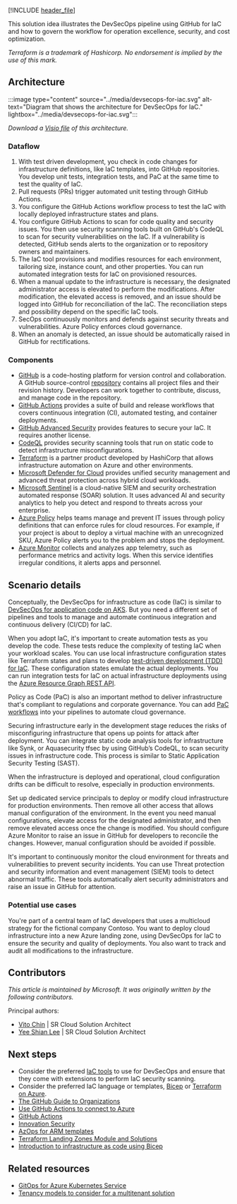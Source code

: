 [!INCLUDE [header_file](../../../includes/sol-idea-header.md)]

This solution idea illustrates the DevSecOps pipeline using GitHub for IaC and how to govern the workflow for operation excellence, security, and cost optimization.

*Terraform is a trademark of Hashicorp. No endorsement is implied by the use of this mark.*

## Architecture

:::image type="content" source="../media/devsecops-for-iac.svg" alt-text="Diagram that shows the architecture for DevSecOps for IaC." lightbox="../media/devsecops-for-iac.svg":::

*Download a [Visio file](https://arch-center.azureedge.net/devsecops-for-iac.vsdx) of this architecture.*

### Dataflow

1. With test driven development, you check in code changes for infrastructure definitions, like IaC templates, into GitHub repositories. You develop unit tests, integration tests, and PaC at the same time to test the quality of IaC.
2. Pull requests (PRs) trigger automated unit testing through GitHub Actions.
3. You configure the GitHub Actions workflow process to test the IaC with locally deployed infrastructure states and plans.
4. You configure GitHub Actions to scan for code quality and security issues. You then use security scanning tools built on GitHub's CodeQL to scan for security vulnerabilities on the IaC. If a vulnerability is detected, GitHub sends alerts to the organization or to repository owners and maintainers.
5. The IaC tool provisions and modifies resources for each environment, tailoring size, instance count, and other properties. You can run automated integration tests for IaC on provisioned resources.
6. When a manual update to the infrastructure is necessary, the designated administrator access is elevated to perform the modifications. After modification, the elevated access is removed, and an issue should be logged into GitHub for reconciliation of the IaC. The reconciliation steps and possibility depend on the specific IaC tools.
7. SecOps continuously monitors and defends against security threats and vulnerabilities. Azure Policy enforces cloud governance.
8. When an anomaly is detected, an issue should be automatically raised in GitHub for rectifications.

### Components

- [GitHub](https://github.com) is a code-hosting platform for version control and collaboration. A GitHub source-control [repository](https://docs.github.com/github/creating-cloning-and-archiving-repositories/about-repositories) contains all project files and their revision history. Developers can work together to contribute, discuss, and manage code in the repository.
- [GitHub Actions](https://github.com/features/actions) provides a suite of build and release workflows that covers continuous integration (CI), automated testing, and container deployments.
- [GitHub Advanced Security](https://github.com/advanced-security) provides features to secure your IaC. It requires another license.
- [CodeQL](https://codeql.github.com) provides security scanning tools that run on static code to detect infrastructure misconfigurations.
- [Terraform](https://www.terraform.io) is a partner product developed by HashiCorp that allows infrastructure automation on Azure and other environments.
- [Microsoft Defender for Cloud](https://azure.microsoft.com/services/defender-for-cloud) provides unified security management and advanced threat protection across hybrid cloud workloads.
- [Microsoft Sentinel](https://azure.microsoft.com/services/microsoft-sentinel) is a cloud-native SIEM and security orchestration automated response (SOAR) solution. It uses advanced AI and security analytics to help you detect and respond to threats across your enterprise.
- [Azure Policy](https://azure.microsoft.com/services/azure-policy) helps teams manage and prevent IT issues through policy definitions that can enforce rules for cloud resources. For example, if your project is about to deploy a virtual machine with an unrecognized SKU, Azure Policy alerts you to the problem and stops the deployment.
- [Azure Monitor](https://azure.microsoft.com/services/monitor) collects and analyzes app telemetry, such as performance metrics and activity logs. When this service identifies irregular conditions, it alerts apps and personnel.

## Scenario details

Conceptually, the DevSecOps for infrastructure as code (IaC) is similar to [DevSecOps for application code on AKS](../../guide/devsecops/devsecops-on-aks.yml). But you need a different set of pipelines and tools to manage and automate continuous integration and continuous delivery (CI/CD) for IaC.

When you adopt IaC, it's important to create automation tests as you develop the code. These tests reduce the complexity of testing IaC when your workload scales. You can use local infrastructure configuration states like Terraform states and plans to develop [test-driven development (TDD) for IaC](/azure/cloud-adoption-framework/ready/considerations/test-driven-development). These configuration states emulate the actual deployments. You can run integration tests for IaC on actual infrastructure deployments using the [Azure Resource Graph REST API](/rest/api/azure-resourcegraph/).

Policy as Code (PaC) is also an important method to deliver infrastructure that's compliant to regulations and corporate governance. You can add [PaC workflows](/azure/governance/policy/concepts/policy-as-code) into your pipelines to automate cloud governance.

Securing infrastructure early in the development stage reduces the risks of misconfiguring infrastructure that opens up points for attack after deployment. You can integrate static code analysis tools for infrastructure like Synk, or Aquasecurity tfsec by using GitHub’s CodeQL, to scan security issues in infrastructure code. This process is similar to Static Application Security Testing (SAST).

When the infrastructure is deployed and operational, cloud configuration drifts can be difficult to resolve, especially in production environments.

Set up dedicated service principals to deploy or modify cloud infrastructure for production environments. Then remove all other access that allows manual configuration of the environment. In the event you need manual configurations, elevate access for the designated administrator, and then remove elevated access once the change is modified. You should configure Azure Monitor to raise an issue in GitHub for developers to reconcile the changes. However, manual configuration should be avoided if possible.

It's important to continuously monitor the cloud environment for threats and vulnerabilities to prevent security incidents. You can use Threat protection and security information and event management (SIEM) tools to detect abnormal traffic. These tools automatically alert security administrators and raise an issue in GitHub for attention.

### Potential use cases

You're part of a central team of IaC developers that uses a multicloud strategy for the fictional company Contoso. You want to deploy cloud infrastructure into a new Azure landing zone, using DevSecOps for IaC to ensure the security and quality of deployments. You also want to track and audit all modifications to the infrastructure.

## Contributors

*This article is maintained by Microsoft. It was originally written by the following contributors.*

Principal authors:

- [Vito Chin](https://www.linkedin.com/in/vitochin) | SR Cloud Solution Architect
- [Yee Shian Lee](https://www.linkedin.com/in/yeeshian) | SR Cloud Solution Architect

## Next steps

- Consider the preferred [IaC tools](https://azure.microsoft.com/solutions/devsecops/#overview) to use for DevSecOps and ensure that they come with extensions to perform IaC security scanning.
- Consider the preferred IaC language or templates, [Bicep](/azure/azure-resource-manager/bicep/overview?tabs=bicep) or [Terraform on Azure](/azure/developer/terraform).
- [The GitHub Guide to Organizations](https://www.scribd.com/document/513270621/github-guide-to-organizations)
- [Use GitHub Actions to connect to Azure](/azure/developer/github/connect-from-azure?tabs=azure-portal%2Cwindows)
- [GitHub Actions](https://docs.github.com/en/actions)
- [Innovation Security](/azure/cloud-adoption-framework/secure/innovation-security)
- [AzOps for ARM templates](https://github.com/Azure/AzOps)
- [Terraform Landing Zones Module and Solutions](https://github.com/aztfmod)
- [Introduction to infrastructure as code using Bicep](/training/modules/introduction-to-infrastructure-as-code-using-bicep)

## Related resources

- [GitOps for Azure Kubernetes Service](../../example-scenario/gitops-aks/gitops-blueprint-aks.yml)
- [Tenancy models to consider for a multitenant solution](../../guide/multitenant/considerations/tenancy-models.yml)
